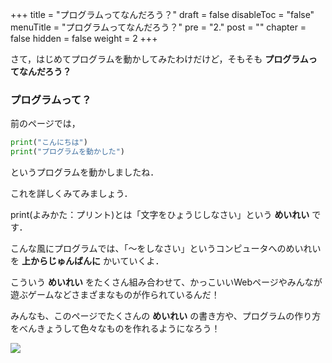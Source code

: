 +++
title =  "プログラムってなんだろう？"
draft = false
disableToc = "false"
menuTitle = "プログラムってなんだろう？"
pre = "2."
post = ""
chapter = false
hidden = false
weight = 2
+++

さて，はじめてプログラムを動かしてみたわけだけど，そもそも
**プログラムってなんだろう？**
### プログラムって？

前のページでは，
``` Python
print("こんにちは")
print("プログラムを動かした")
```
というプログラムを動かしましたね．

これを詳しくみてみましょう．

print(よみかた：プリント)とは「文字をひょうじしなさい」という
**めいれい**
です．

こんな風にプログラムでは、「〜をしなさい」というコンピュータへのめいれいを
**上からじゅんばんに**
かいていくよ．

こういう
**めいれい**
をたくさん組み合わせて、かっこいいWebページやみんなが遊ぶゲームなどさまざまなものが作られているんだ！

みんなも、このページでたくさんの
**めいれい**
の書き方や、プログラムの作り方をべんきょうして色々なものを作れるようになろう！

![](https://smartprog.xyz/images/プログラムとは.PNG)
